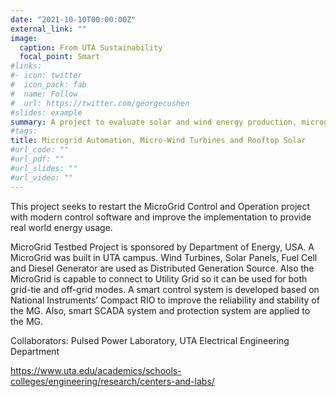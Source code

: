 ```yaml
---
date: "2021-10-10T00:00:00Z"
external_link: ""
image:
  caption: From UTA Sustainability
  focal_point: Smart
#links:
#- icon: twitter
#  icon_pack: fab
#  name: Follow
#  url: https://twitter.com/georgecushen
#slides: example
summary: A project to evaluate solar and wind energy production, microgrid controls, and automation
#tags:
title: Microgrid Automation, Micro-Wind Turbines and Rooftop Solar
#url_code: ""
#url_pdf: ""
#url_slides: ""
#url_video: ""
---
```


This project seeks to restart the MicroGrid Control and Operation project with modern control software and improve the implementation to provide real world energy usage.



MicroGrid Testbed Project is sponsored by Department of Energy, USA. A MicroGrid was built in UTA campus. Wind Turbines, Solar Panels, Fuel Cell and Diesel Generator are used as Distributed Generation Source. Also the MicroGrid is capable to connect to Utility Grid so it can be used for both grid-tie and off-grid modes. A smart control system is developed based on National Instruments’ Compact RIO to improve the reliability and stability of the MG. Also, smart SCADA system and protection system are applied to the MG.

Collaborators:
Pulsed Power Laboratory, UTA Electrical Engineering Department

https://www.uta.edu/academics/schools-colleges/engineering/research/centers-and-labs/
